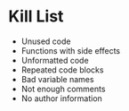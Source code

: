 Kill List
=========
* Unused code 
* Functions with side effects
* Unformatted code
* Repeated code blocks
* Bad variable names
* Not enough comments
* No author information
